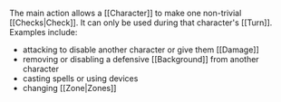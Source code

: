 The main action allows a [[Character]] to make one non-trivial [[Checks|Check]]. It can only be used during that character's [[Turn]]. Examples include:
- attacking to disable another character or give them [[Damage]]
- removing or disabling a defensive [[Background]] from another character
- casting spells or using devices
- changing [[Zone|Zones]]